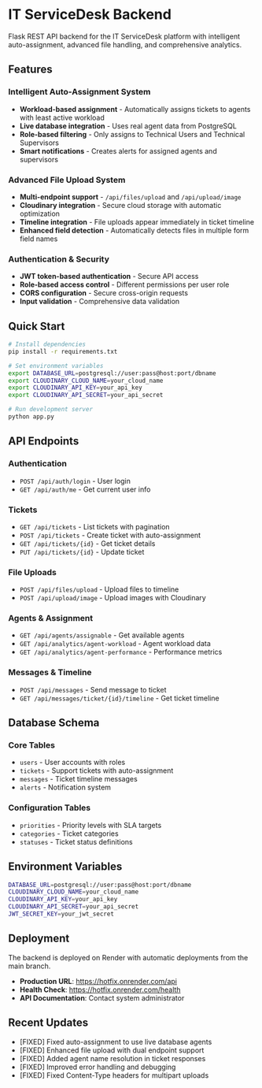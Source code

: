 # IT ServiceDesk Backend

Flask REST API backend for the IT ServiceDesk platform with intelligent auto-assignment, advanced file handling, and comprehensive analytics.

## Features

### Intelligent Auto-Assignment System
- **Workload-based assignment** - Automatically assigns tickets to agents with least active workload
- **Live database integration** - Uses real agent data from PostgreSQL
- **Role-based filtering** - Only assigns to Technical Users and Technical Supervisors
- **Smart notifications** - Creates alerts for assigned agents and supervisors

### Advanced File Upload System
- **Multi-endpoint support** - `/api/files/upload` and `/api/upload/image`
- **Cloudinary integration** - Secure cloud storage with automatic optimization
- **Timeline integration** - File uploads appear immediately in ticket timeline
- **Enhanced field detection** - Automatically detects files in multiple form field names

### Authentication & Security
- **JWT token-based authentication** - Secure API access
- **Role-based access control** - Different permissions per user role
- **CORS configuration** - Secure cross-origin requests
- **Input validation** - Comprehensive data validation

## Quick Start

```bash
# Install dependencies
pip install -r requirements.txt

# Set environment variables
export DATABASE_URL=postgresql://user:pass@host:port/dbname
export CLOUDINARY_CLOUD_NAME=your_cloud_name
export CLOUDINARY_API_KEY=your_api_key
export CLOUDINARY_API_SECRET=your_api_secret

# Run development server
python app.py
```

## API Endpoints

### Authentication
- `POST /api/auth/login` - User login
- `GET /api/auth/me` - Get current user info

### Tickets
- `GET /api/tickets` - List tickets with pagination
- `POST /api/tickets` - Create ticket with auto-assignment
- `GET /api/tickets/{id}` - Get ticket details
- `PUT /api/tickets/{id}` - Update ticket

### File Uploads
- `POST /api/files/upload` - Upload files to timeline
- `POST /api/upload/image` - Upload images with Cloudinary

### Agents & Assignment
- `GET /api/agents/assignable` - Get available agents
- `GET /api/analytics/agent-workload` - Agent workload data
- `GET /api/analytics/agent-performance` - Performance metrics

### Messages & Timeline
- `POST /api/messages` - Send message to ticket
- `GET /api/messages/ticket/{id}/timeline` - Get ticket timeline

## Database Schema

### Core Tables
- `users` - User accounts with roles
- `tickets` - Support tickets with auto-assignment
- `messages` - Ticket timeline messages
- `alerts` - Notification system

### Configuration Tables
- `priorities` - Priority levels with SLA targets
- `categories` - Ticket categories
- `statuses` - Ticket status definitions

## Environment Variables

```bash
DATABASE_URL=postgresql://user:pass@host:port/dbname
CLOUDINARY_CLOUD_NAME=your_cloud_name
CLOUDINARY_API_KEY=your_api_key
CLOUDINARY_API_SECRET=your_api_secret
JWT_SECRET_KEY=your_jwt_secret
```

## Deployment

The backend is deployed on Render with automatic deployments from the main branch.

- **Production URL**: https://hotfix.onrender.com/api
- **Health Check**: https://hotfix.onrender.com/health
- **API Documentation**: Contact system administrator

## Recent Updates

- [FIXED] Fixed auto-assignment to use live database agents
- [FIXED] Enhanced file upload with dual endpoint support
- [FIXED] Added agent name resolution in ticket responses
- [FIXED] Improved error handling and debugging
- [FIXED] Fixed Content-Type headers for multipart uploads